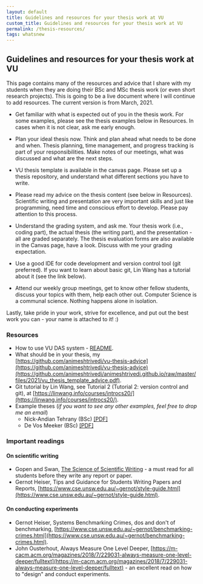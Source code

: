 ```yaml
---
layout: default
title: Guidelines and resources for your thesis work at VU 
custom_title: Guidelines and resources for your thesis work at VU 
permalink: /thesis-resources/
tags: whatsnew
---
```

## Guidelines and resources for your thesis work at VU 

This page contains many of the resources and advice that I share with my students when they are doing their BSc and MSc thesis work (or even short research projects). This is going to be a live document where I will continue to add resources. The current version is from March, 2021. 

  * Get familiar with what is expected out of you in the thesis work. For some examples, please see the thesis examples below in Resources. In cases when it is not clear, ask me early enough. 

  * Plan your ideal thesis now. Think and plan ahead what needs to be done and when. Thesis planning, time management, and progress tracking is part of your responsibilities. Make notes of our meetings, what was discussed and what are the next steps. 

  * VU thesis template is available in the canvas page. Please set up a thesis repository, and understand what different sections you have to write. 

  * Please read my advice on the thesis content (see below in Resources). Scientific writing and presentation are very important skills and just like programming, need time and conscious effort to develop. Please pay attention to this process. 

  * Understand the grading system, and ask me. Your thesis work (i.e., coding part), the actual thesis (the writing part), and the presentation - all are graded separately. The thesis evaluation forms are also available in the Canvas page, have a look. Discuss with me your grading expectation. 

  * Use a good IDE for code development and version control tool (git preferred). If you want to learn about basic git, Lin Wang has a tutorial about it (see the link below). 

  * Attend our weekly group meetings, get to know other fellow students, discuss your topics with them, help each other out. Computer Science is a communal science. Nothing happens alone in isolation.

Lastly, take pride in your work, strive for excellence, and put out the best work you can - your name is attached to it! :) 

### Resources 
   * How to use VU DAS system - [README](/das-readme).
   * What should be in your thesis, my [https://github.com/animeshtrivedi/vu-thesis-advice](https://github.com/animeshtrivedi/vu-thesis-advice)(https://github.com/animeshtrivedi/animeshtrivedi.github.io/raw/master/files/2021/vu_thesis_template_advice.pdf). 
   * Git tutorial by Lin Wang, see Tutorial 2 (Tutorial 2: version control and git), at [https://linwang.info/courses/introcs20/](https://linwang.info/courses/introcs20/). 
   * Example theses (*if you want to see any other examples, feel free to drop me an email*) 
      * Nick-Andian Tehrany (BSc) [[PDF]](https://github.com/animeshtrivedi/animeshtrivedi.github.io/raw/master/files/2021/2020-Nick_Tehrany_VU_BSc_Thesis.pdf)
      * De Vos Meeker (BSc) [[PDF]](https://github.com/animeshtrivedi/animeshtrivedi.github.io/raw/master/files/2021/2020-De_Vos_Meaker__Kafka_BSc_Bachelor_Project.pdf)
<!--      * Giulia Frascaria (MSc) [PDF]() -->
<!--      * Jonas Theis (MSc) [PDF]() -->


### Important readings 

#### On scientific writing 
  * Gopen and Swan, [The Science of Scientific Writing](https://github.com/animeshtrivedi/notes/blob/master/docs/the-science-of-scientific-writing.pdf) - a must read for all students before they write any report or paper.
  * Gernot Heiser, Tips and Guidance for Students Writing Papers and Reports, [https://www.cse.unsw.edu.au/~gernot/style-guide.html](https://www.cse.unsw.edu.au/~gernot/style-guide.html). 

#### On conducting experiments 
  * Gernot Heiser, Systems Benchmarking Crimes, dos and don't of benchmarking, [https://www.cse.unsw.edu.au/~gernot/benchmarking-crimes.html](https://www.cse.unsw.edu.au/~gernot/benchmarking-crimes.html).
  * John Ousterhout, Always Measure One Level Deeper, [https://m-cacm.acm.org/magazines/2018/7/229031-always-measure-one-level-deeper/fulltext](https://m-cacm.acm.org/magazines/2018/7/229031-always-measure-one-level-deeper/fulltext) - an excellent read on how to "design" and conduct experiments.
